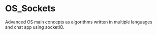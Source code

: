 # OS_Sockets
Advanced OS main concepts as algorithms written in multiple languages and chat app using socketIO.
